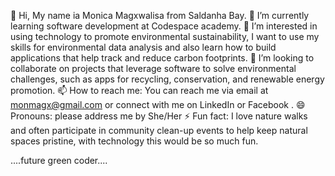 👋 Hi, My name ia Monica Magxwalisa from Saldanha Bay.
🌱 I’m currently learning software development at Codespace academy.
👀 I’m interested in using technology to promote environmental sustainability, I want to use my skills for environmental data analysis and 
    also learn how to build applications that help track and reduce carbon footprints.
💞️ I’m looking to collaborate on projects that leverage software to solve environmental challenges, such as apps for recycling, conservation, and renewable energy promotion.
📫 How to reach me: You can reach me via email at monmagx@gmail.com or connect with me on LinkedIn or Facebook .
😄 Pronouns: please address me by She/Her
⚡ Fun fact: I love nature walks and often participate in community clean-up events to help keep natural spaces pristine, with technology this would be so much fun.

....future green coder....

